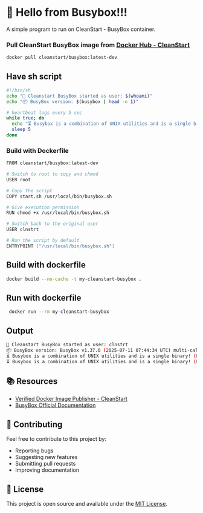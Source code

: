 # 🚀 Hello from Busybox!!! 

A simple  program to run on CleanStart - BusyBox container. 

### Pull CleanStart BusyBox image from [Docker Hub - CleanStart](https://hub.docker.com/u/cleanstart) 
```bash
docker pull cleanstart/busybox:latest-dev
```

## Have sh script 
```bash
#!/bin/sh
echo "🚀 Cleanstart BusyBox started as user: $(whoami)"
echo "📦 BusyBox version: $(busybox | head -n 1)"

# heartbeat logs every 5 sec
while true; do
  echo "⏳ Busybox is a combination of UNIX utilities and is a single binary! $(date)"
  sleep 5
done
```

### Build with Dockerfile
```bash
FROM cleanstart/busybox:latest-dev

# Switch to root to copy and chmod
USER root

# Copy the script
COPY start.sh /usr/local/bin/busybox.sh

# Give execution permission
RUN chmod +x /usr/local/bin/busybox.sh

# Switch back to the original user
USER clnstrt

# Run the script by default
ENTRYPOINT ["/usr/local/bin/busybox.sh"]
```

## Build with dockerfile
```bash
docker build --no-cache -t my-cleanstart-busybox .
```

## Run with dockerfile
```bash
 docker run --rm my-cleanstart-busybox
 ```

## Output 
```bash
🚀 Cleanstart BusyBox started as user: clnstrt
📦 BusyBox version: BusyBox v1.37.0 (2025-07-11 07:44:34 UTC) multi-call binary.
⏳ Busybox is a combination of UNIX utilities and is a single binary! (Date)
⏳ Busybox is a combination of UNIX utilities and is a single binary! (Date)
```

## 📚 Resources

- [Verified Docker Image Publisher - CleanStart](https://cleanstart.com/)
- [BusyBox Official Documentation](https://busybox.net/)

## 🤝 Contributing

Feel free to contribute to this project by:
- Reporting bugs
- Suggesting new features
- Submitting pull requests
- Improving documentation

## 📄 License

This project is open source and available under the [MIT License](LICENSE).

